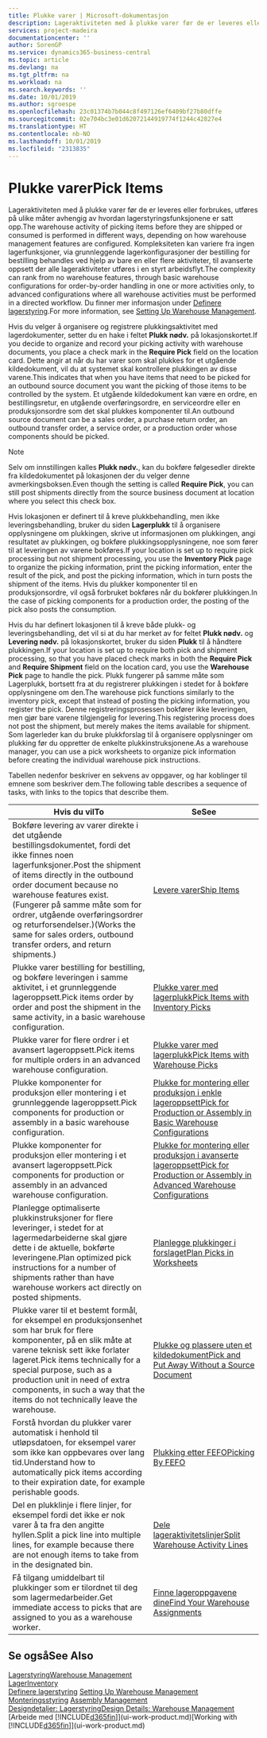 ```yaml
---
title: Plukke varer | Microsoft-dokumentasjon
description: Lageraktiviteten med å plukke varer før de er leveres eller forbrukes, utføres på ulike måter avhengig av hvordan lagerstyringsfunksjonene er satt opp. [Oppsettets](../configure-warehouse-processes.md) kompleksitet kan variere fra ingen lagerfunksjoner, via grunnleggende lagerkonfigurasjoner der bestilling for bestilling behandles ved hjelp av bare en eller flere aktiviteter, til avanserte oppsett der alle lageraktiviteter utføres i en styrt arbeidsflyt.
services: project-madeira
documentationcenter: ''
author: SorenGP
ms.service: dynamics365-business-central
ms.topic: article
ms.devlang: na
ms.tgt_pltfrm: na
ms.workload: na
ms.search.keywords: ''
ms.date: 10/01/2019
ms.author: sgroespe
ms.openlocfilehash: 23c01374b7b044c8f497126ef6409bf27b80dffe
ms.sourcegitcommit: 02e704bc3e01d62072144919774f1244c42827e4
ms.translationtype: HT
ms.contentlocale: nb-NO
ms.lasthandoff: 10/01/2019
ms.locfileid: "2313835"
---
```

# <a name="pick-items"></a><span data-ttu-id="93ea1-104">Plukke varer</span><span class="sxs-lookup"><span data-stu-id="93ea1-104">Pick Items</span></span>
<span data-ttu-id="93ea1-105">Lageraktiviteten med å plukke varer før de er leveres eller forbrukes, utføres på ulike måter avhengig av hvordan lagerstyringsfunksjonene er satt opp.</span><span class="sxs-lookup"><span data-stu-id="93ea1-105">The warehouse activity of picking items before they are shipped or consumed is performed in different ways, depending on how warehouse management features are configured.</span></span> <span data-ttu-id="93ea1-106">Kompleksiteten kan variere fra ingen lagerfunksjoner, via grunnleggende lagerkonfigurasjoner der bestilling for bestilling behandles ved hjelp av bare en eller flere aktiviteter, til avanserte oppsett der alle lageraktiviteter utføres i en styrt arbeidsflyt.</span><span class="sxs-lookup"><span data-stu-id="93ea1-106">The complexity can rank from no warehouse features, through basic warehouse configurations for order-by-order handling in one or more activities only, to advanced configurations where all warehouse activities must be performed in a directed workflow.</span></span> <span data-ttu-id="93ea1-107">Du finner mer informasjon under [Definere lagerstyring](warehouse-setup-warehouse.md).</span><span class="sxs-lookup"><span data-stu-id="93ea1-107">For more information, see [Setting Up Warehouse Management](warehouse-setup-warehouse.md).</span></span>

<span data-ttu-id="93ea1-108">Hvis du velger å organisere og registrere plukkingsaktivitet med lagerdokumenter, setter du en hake i feltet **Plukk nødv.** på lokasjonskortet.</span><span class="sxs-lookup"><span data-stu-id="93ea1-108">If you decide to organize and record your picking activity with warehouse documents, you place a check mark in the **Require Pick** field on the location card.</span></span> <span data-ttu-id="93ea1-109">Dette angir at når du har varer som skal plukkes for et utgående kildedokument, vil du at systemet skal kontrollere plukkingen av disse varene.</span><span class="sxs-lookup"><span data-stu-id="93ea1-109">This indicates that when you have items that need to be picked for an outbound source document you want the picking of those items to be controlled by the system.</span></span> <span data-ttu-id="93ea1-110">Et utgående kildedokument kan være en ordre, en bestillingsretur, en utgående overføringsordre, en serviceordre eller en produksjonsordre som det skal plukkes komponenter til.</span><span class="sxs-lookup"><span data-stu-id="93ea1-110">An outbound source document can be a sales order, a purchase return order, an outbound transfer order, a service order, or a production order whose components should be picked.</span></span>

> [!NOTE]
> <span data-ttu-id="93ea1-111">Selv om innstillingen kalles **Plukk nødv.**, kan du bokføre følgesedler direkte fra kildedokumentet på lokasjonen der du velger denne avmerkingsboksen.</span><span class="sxs-lookup"><span data-stu-id="93ea1-111">Even though the setting is called **Require Pick**, you can still post shipments directly from the source business document at location where you select this check box.</span></span>

<span data-ttu-id="93ea1-112">Hvis lokasjonen er definert til å kreve plukkbehandling, men ikke leveringsbehandling, bruker du siden **Lagerplukk** til å organisere opplysningene om plukkingen, skrive ut informasjonen om plukkingen, angi resultatet av plukkingen, og bokføre plukkingsopplysningene, noe som fører til at leveringen av varene bokføres.</span><span class="sxs-lookup"><span data-stu-id="93ea1-112">If your location is set up to require pick processing but not shipment processing, you use the **Inventory Pick** page to organize the picking information, print the picking information, enter the result of the pick, and post the picking information, which in turn posts the shipment of the items.</span></span> <span data-ttu-id="93ea1-113">Hvis du plukker komponenter til en produksjonsordre, vil også forbruket bokføres når du bokfører plukkingen.</span><span class="sxs-lookup"><span data-stu-id="93ea1-113">In the case of picking components for a production order, the posting of the pick also posts the consumption.</span></span>

<span data-ttu-id="93ea1-114">Hvis du har definert lokasjonen til å kreve både plukk- og leveringsbehandling, det vil si at du har merket av for feltet **Plukk nødv.** og **Levering nødv.** på lokasjonskortet, bruker du siden **Plukk** til å håndtere plukkingen.</span><span class="sxs-lookup"><span data-stu-id="93ea1-114">If your location is set up to require both pick and shipment processing, so that you have placed check marks in both the **Require Pick** and **Require Shipment** field on the location card, you use the **Warehouse Pick** page to handle the pick.</span></span> <span data-ttu-id="93ea1-115">Plukk fungerer på samme måte som Lagerplukk, bortsett fra at du registrerer plukkingen i stedet for å bokføre opplysningene om den.</span><span class="sxs-lookup"><span data-stu-id="93ea1-115">The warehouse pick functions similarly to the inventory pick, except that instead of posting the picking information, you register the pick.</span></span> <span data-ttu-id="93ea1-116">Denne registreringsprosessen bokfører ikke leveringen, men gjør bare varene tilgjengelig for levering.</span><span class="sxs-lookup"><span data-stu-id="93ea1-116">This registering process does not post the shipment, but merely makes the items available for shipment.</span></span> <span data-ttu-id="93ea1-117">Som lagerleder kan du bruke plukkforslag til å organisere opplysninger om plukking før du oppretter de enkelte plukkinstruksjonene.</span><span class="sxs-lookup"><span data-stu-id="93ea1-117">As a warehouse manager, you can use a pick worksheets to organize pick information before creating the individual warehouse pick instructions.</span></span>

<span data-ttu-id="93ea1-118">Tabellen nedenfor beskriver en sekvens av oppgaver, og har koblinger til emnene som beskriver dem.</span><span class="sxs-lookup"><span data-stu-id="93ea1-118">The following table describes a sequence of tasks, with links to the topics that describe them.</span></span>   

|<span data-ttu-id="93ea1-119">**Hvis du vil**</span><span class="sxs-lookup"><span data-stu-id="93ea1-119">**To**</span></span>|<span data-ttu-id="93ea1-120">**Se**</span><span class="sxs-lookup"><span data-stu-id="93ea1-120">**See**</span></span>|
|------------|-------------|  
|<span data-ttu-id="93ea1-121">Bokføre levering av varer direkte i det utgående bestillingsdokumentet, fordi det ikke finnes noen lagerfunksjoner.</span><span class="sxs-lookup"><span data-stu-id="93ea1-121">Post the shipment of items directly in the outbound order document because no warehouse features exist.</span></span> <span data-ttu-id="93ea1-122">(Fungerer på samme måte som for ordrer, utgående overføringsordrer og returforsendelser.)</span><span class="sxs-lookup"><span data-stu-id="93ea1-122">(Works the same for sales orders, outbound transfer orders, and return shipments.)</span></span>|[<span data-ttu-id="93ea1-123">Levere varer</span><span class="sxs-lookup"><span data-stu-id="93ea1-123">Ship Items</span></span>](warehouse-how-ship-items.md)|  
|<span data-ttu-id="93ea1-124">Plukke varer bestilling for bestilling, og bokføre leveringen i samme aktivitet, i et grunnleggende lageroppsett.</span><span class="sxs-lookup"><span data-stu-id="93ea1-124">Pick items order by order and post the shipment in the same activity, in a basic warehouse configuration.</span></span>|[<span data-ttu-id="93ea1-125">Plukke varer med lagerplukk</span><span class="sxs-lookup"><span data-stu-id="93ea1-125">Pick Items with Inventory Picks</span></span>](warehouse-how-to-pick-items-with-inventory-picks.md)|
|<span data-ttu-id="93ea1-126">Plukke varer for flere ordrer i et avansert lageroppsett.</span><span class="sxs-lookup"><span data-stu-id="93ea1-126">Pick items for multiple orders in an advanced warehouse configuration.</span></span>|[<span data-ttu-id="93ea1-127">Plukke varer med lagerplukk</span><span class="sxs-lookup"><span data-stu-id="93ea1-127">Pick Items with Warehouse Picks</span></span>](warehouse-how-to-pick-items-for-warehouse-shipment.md)|  
|<span data-ttu-id="93ea1-128">Plukke komponenter for produksjon eller montering i et grunnleggende lageroppsett.</span><span class="sxs-lookup"><span data-stu-id="93ea1-128">Pick components for production or assembly in a basic warehouse configuration.</span></span>|[<span data-ttu-id="93ea1-129">Plukke for montering eller produksjon i enkle lageroppsett</span><span class="sxs-lookup"><span data-stu-id="93ea1-129">Pick for Production or Assembly in Basic Warehouse Configurations</span></span>](warehouse-how-to-pick-for-production.md)|
|<span data-ttu-id="93ea1-130">Plukke komponenter for produksjon eller montering i et avansert lageroppsett.</span><span class="sxs-lookup"><span data-stu-id="93ea1-130">Pick components for production or assembly in an advanced warehouse configuration.</span></span>|[<span data-ttu-id="93ea1-131">Plukke for montering eller produksjon i avanserte lageroppsett</span><span class="sxs-lookup"><span data-stu-id="93ea1-131">Pick for Production or Assembly in Advanced Warehouse Configurations</span></span>](warehouse-how-to-pick-for-internal-operations-in-advanced-warehousing.md)|  
|<span data-ttu-id="93ea1-132">Planlegge optimaliserte plukkinstruksjoner for flere leveringer, i stedet for at lagermedarbeiderne skal gjøre dette i de aktuelle, bokførte leveringene.</span><span class="sxs-lookup"><span data-stu-id="93ea1-132">Plan optimized pick instructions for a number of shipments rather than have warehouse workers act directly on posted shipments.</span></span>|[<span data-ttu-id="93ea1-133">Planlegge plukkinger i forslaget</span><span class="sxs-lookup"><span data-stu-id="93ea1-133">Plan Picks in Worksheets</span></span>](warehouse-how-to-plan-picks-in-worksheets.md)|  
|<span data-ttu-id="93ea1-134">Plukke varer til et bestemt formål, for eksempel en produksjonsenhet som har bruk for flere komponenter, på en slik måte at varene teknisk sett ikke forlater lageret.</span><span class="sxs-lookup"><span data-stu-id="93ea1-134">Pick items technically for a special purpose, such as a production unit in need of extra components, in such a way that the items do not technically leave the warehouse.</span></span>|[<span data-ttu-id="93ea1-135">Plukke og plassere uten et kildedokument</span><span class="sxs-lookup"><span data-stu-id="93ea1-135">Pick and Put Away Without a Source Document</span></span>](warehouse-how-to-create-put-aways-from-internal-put-aways.md)|
|<span data-ttu-id="93ea1-136">Forstå hvordan du plukker varer automatisk i henhold til utløpsdatoen, for eksempel varer som ikke kan oppbevares over lang tid.</span><span class="sxs-lookup"><span data-stu-id="93ea1-136">Understand how to automatically pick items according to their expiration date, for example perishable goods.</span></span>|[<span data-ttu-id="93ea1-137">Plukking etter FEFO</span><span class="sxs-lookup"><span data-stu-id="93ea1-137">Picking By FEFO</span></span>](warehouse-picking-by-fefo.md)|
|<span data-ttu-id="93ea1-138">Del en plukklinje i flere linjer, for eksempel fordi det ikke er nok varer å ta fra den angitte hyllen.</span><span class="sxs-lookup"><span data-stu-id="93ea1-138">Split a pick line into multiple lines, for example because there are not enough items to take from in the designated bin.</span></span>|[<span data-ttu-id="93ea1-139">Dele lageraktivitetslinjer</span><span class="sxs-lookup"><span data-stu-id="93ea1-139">Split Warehouse Activity Lines</span></span>](warehouse-how-to-split-warehouse-activity-lines.md)|
|<span data-ttu-id="93ea1-140">Få tilgang umiddelbart til plukkinger som er tilordnet til deg som lagermedarbeider.</span><span class="sxs-lookup"><span data-stu-id="93ea1-140">Get immediate access to picks that are assigned to you as a warehouse worker.</span></span>|[<span data-ttu-id="93ea1-141">Finne lageroppgavene dine</span><span class="sxs-lookup"><span data-stu-id="93ea1-141">Find Your Warehouse Assignments</span></span>](warehouse-how-to-find-your-warehouse-assignments.md)|  

## <a name="see-also"></a><span data-ttu-id="93ea1-142">Se også</span><span class="sxs-lookup"><span data-stu-id="93ea1-142">See Also</span></span>  
[<span data-ttu-id="93ea1-143">Lagerstyring</span><span class="sxs-lookup"><span data-stu-id="93ea1-143">Warehouse Management</span></span>](warehouse-manage-warehouse.md)  
[<span data-ttu-id="93ea1-144">Lager</span><span class="sxs-lookup"><span data-stu-id="93ea1-144">Inventory</span></span>](inventory-manage-inventory.md)  
<span data-ttu-id="93ea1-145">[Definere lagerstyring](warehouse-setup-warehouse.md)   </span><span class="sxs-lookup"><span data-stu-id="93ea1-145">[Setting Up Warehouse Management](warehouse-setup-warehouse.md)   </span></span>  
<span data-ttu-id="93ea1-146">[Monteringsstyring](assembly-assemble-items.md)  </span><span class="sxs-lookup"><span data-stu-id="93ea1-146">[Assembly Management](assembly-assemble-items.md)  </span></span>  
[<span data-ttu-id="93ea1-147">Designdetaljer: Lagerstyring</span><span class="sxs-lookup"><span data-stu-id="93ea1-147">Design Details: Warehouse Management</span></span>](design-details-warehouse-management.md)  
<span data-ttu-id="93ea1-148">[Arbeide med [!INCLUDE[d365fin](includes/d365fin_md.md)]](ui-work-product.md)</span><span class="sxs-lookup"><span data-stu-id="93ea1-148">[Working with [!INCLUDE[d365fin](includes/d365fin_md.md)]](ui-work-product.md)</span></span>
